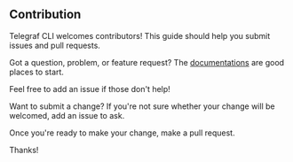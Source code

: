 ## Contribution

Telegraf CLI welcomes contributors! This guide should help you submit issues and pull requests.

Got a question, problem, or feature request?
The [documentations](https://www.ridwanobafunso.xyz/oss/telegraf-cli/docs) are good places to start.

Feel free to add an issue if those don't help!

Want to submit a change?
If you're not sure whether your change will be welcomed, add an issue to ask.

Once you're ready to make your change, make a pull request.

Thanks!
